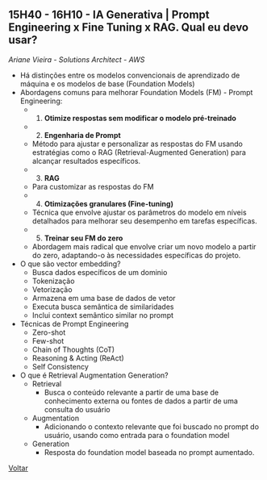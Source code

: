 
## 15H40 - 16H10 - IA Generativa | Prompt Engineering x Fine Tuning x RAG. Qual eu devo usar?

_Ariane Vieira - Solutions Architect - AWS_

* Há distinções entre os modelos convencionais de aprendizado de máquina e os modelos de base (Foundation Models)
* Abordagens comuns para melhorar Foundation Models (FM) - Prompt Engineering:
    * 1. **Otimize respostas sem modificar o modelo pré-treinado**
    * 2. **Engenharia de Prompt**
   - Método para ajustar e personalizar as respostas do FM usando estratégias como o RAG (Retrieval-Augmented Generation) para alcançar resultados específicos.
    * 3. **RAG**
   - Para customizar as respostas do FM
    * 4. **Otimizações granulares (Fine-tuning)**
   - Técnica que envolve ajustar os parâmetros do modelo em níveis detalhados para melhorar seu desempenho em tarefas específicas.
    * 5. **Treinar seu FM do zero**
   - Abordagem mais radical que envolve criar um novo modelo a partir do zero, adaptando-o às necessidades específicas do projeto.
* O que são vector embedding?
    * Busca dados específicos de um dominio
    * Tokenização
    * Vetorização
    * Armazena em uma base de dados de vetor
    * Executa busca semântica de similaridades
    * Inclui context semântico similar no prompt
* Técnicas de Prompt Engineering
    * Zero-shot
    * Few-shot
    * Chain of Thoughts (CoT)
    * Reasoning & Acting (ReAct)
    * Self Consistency
* O que é Retrieval Augmentation Generation?
    * Retrieval
        * Busca o conteúdo relevante a partir de uma base de conhecimento externa ou fontes de dados a partir de uma consulta do usuário
    * Augmentation
        * Adicionando o contexto relevante que foi buscado no prompt do usuário, usando como entrada para o foundation model
    * Generation
        * Resposta do foundation model baseada no prompt aumentado.

[Voltar](/aws-cloud-experience-2024)